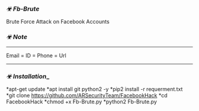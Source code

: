### _☣ Fb-Brute_

Brute Force Attack on Facebook Accounts

### _☣ Note_
_______________________________
   Email = ID = Phone = Url
_______________________________

### _☣ Installation__

*apt-get update
*apt install git python2 -y
*pip2 install -r requerment.txt
*git clone https://github.com/ARSecurityTeam/FacebookHack
*cd FacebookHack
*chmod +x Fb-Brute.py
*python2 Fb-Brute.py

